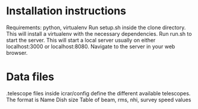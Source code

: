 Installation instructions
=========================
Requirements: python, virtualenv
Run setup.sh inside the clone directory. This will install a virtualenv with the necessary dependencies.
Run run.sh to start the server. This will start a local server usually on either localhost:3000 or localhost:8080.
Navigate to the server in your web browser.

Data files
==========
.telescope files inside icrar/config define the different available telescopes. The format is
Name
Dish size
Table of beam, rms, nhi, survey speed values
